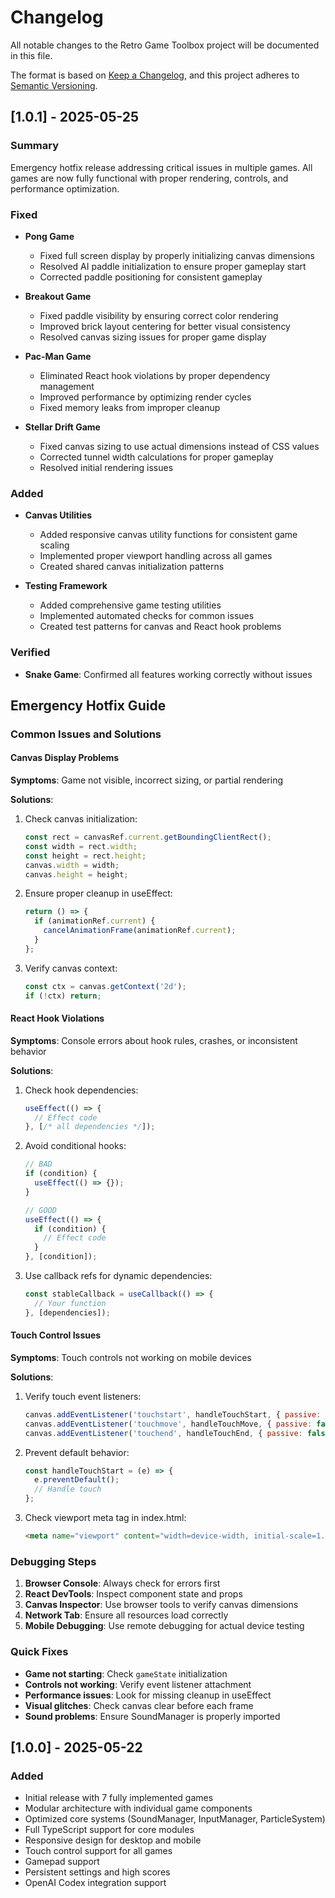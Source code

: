 # Changelog

All notable changes to the Retro Game Toolbox project will be documented in this file.

The format is based on [Keep a Changelog](https://keepachangelog.com/en/1.0.0/),
and this project adheres to [Semantic Versioning](https://semver.org/spec/v2.0.0.html).

## [1.0.1] - 2025-05-25

### Summary
Emergency hotfix release addressing critical issues in multiple games. All games are now fully functional with proper rendering, controls, and performance optimization.

### Fixed
- **Pong Game**
  - Fixed full screen display by properly initializing canvas dimensions
  - Resolved AI paddle initialization to ensure proper gameplay start
  - Corrected paddle positioning for consistent gameplay

- **Breakout Game**
  - Fixed paddle visibility by ensuring correct color rendering
  - Improved brick layout centering for better visual consistency
  - Resolved canvas sizing issues for proper game display

- **Pac-Man Game**
  - Eliminated React hook violations by proper dependency management
  - Improved performance by optimizing render cycles
  - Fixed memory leaks from improper cleanup

- **Stellar Drift Game**
  - Fixed canvas sizing to use actual dimensions instead of CSS values
  - Corrected tunnel width calculations for proper gameplay
  - Resolved initial rendering issues

### Added
- **Canvas Utilities**
  - Added responsive canvas utility functions for consistent game scaling
  - Implemented proper viewport handling across all games
  - Created shared canvas initialization patterns

- **Testing Framework**
  - Added comprehensive game testing utilities
  - Implemented automated checks for common issues
  - Created test patterns for canvas and React hook problems

### Verified
- **Snake Game**: Confirmed all features working correctly without issues

## Emergency Hotfix Guide

### Common Issues and Solutions

#### Canvas Display Problems
**Symptoms**: Game not visible, incorrect sizing, or partial rendering

**Solutions**:
1. Check canvas initialization:
   ```javascript
   const rect = canvasRef.current.getBoundingClientRect();
   const width = rect.width;
   const height = rect.height;
   canvas.width = width;
   canvas.height = height;
   ```

2. Ensure proper cleanup in useEffect:
   ```javascript
   return () => {
     if (animationRef.current) {
       cancelAnimationFrame(animationRef.current);
     }
   };
   ```

3. Verify canvas context:
   ```javascript
   const ctx = canvas.getContext('2d');
   if (!ctx) return;
   ```

#### React Hook Violations
**Symptoms**: Console errors about hook rules, crashes, or inconsistent behavior

**Solutions**:
1. Check hook dependencies:
   ```javascript
   useEffect(() => {
     // Effect code
   }, [/* all dependencies */]);
   ```

2. Avoid conditional hooks:
   ```javascript
   // BAD
   if (condition) {
     useEffect(() => {});
   }
   
   // GOOD
   useEffect(() => {
     if (condition) {
       // Effect code
     }
   }, [condition]);
   ```

3. Use callback refs for dynamic dependencies:
   ```javascript
   const stableCallback = useCallback(() => {
     // Your function
   }, [dependencies]);
   ```

#### Touch Control Issues
**Symptoms**: Touch controls not working on mobile devices

**Solutions**:
1. Verify touch event listeners:
   ```javascript
   canvas.addEventListener('touchstart', handleTouchStart, { passive: false });
   canvas.addEventListener('touchmove', handleTouchMove, { passive: false });
   canvas.addEventListener('touchend', handleTouchEnd, { passive: false });
   ```

2. Prevent default behavior:
   ```javascript
   const handleTouchStart = (e) => {
     e.preventDefault();
     // Handle touch
   };
   ```

3. Check viewport meta tag in index.html:
   ```html
   <meta name="viewport" content="width=device-width, initial-scale=1.0, maximum-scale=1.0, user-scalable=no">
   ```

### Debugging Steps

1. **Browser Console**: Always check for errors first
2. **React DevTools**: Inspect component state and props
3. **Canvas Inspector**: Use browser tools to verify canvas dimensions
4. **Network Tab**: Ensure all resources load correctly
5. **Mobile Debugging**: Use remote debugging for actual device testing

### Quick Fixes

- **Game not starting**: Check `gameState` initialization
- **Controls not working**: Verify event listener attachment
- **Performance issues**: Look for missing cleanup in useEffect
- **Visual glitches**: Check canvas clear before each frame
- **Sound problems**: Ensure SoundManager is properly imported

## [1.0.0] - 2025-05-22

### Added
- Initial release with 7 fully implemented games
- Modular architecture with individual game components
- Optimized core systems (SoundManager, InputManager, ParticleSystem)
- Full TypeScript support for core modules
- Responsive design for desktop and mobile
- Touch control support for all games
- Gamepad support
- Persistent settings and high scores
- OpenAI Codex integration support